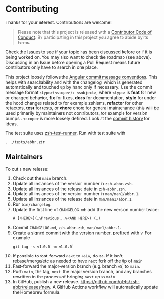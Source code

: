 # Contributing

Thanks for your interest. Contributions are welcome!

> Please note that this project is released with a [Contributor Code of Conduct](CODE_OF_CONDUCT.md). By participating in this project you agree to abide by its terms.

Check the [Issues](https://github.com/olets/zsh-abbr/issues) to see if your topic has been discussed before or if it is being worked on. You may also want to check the roadmap (see above). Discussing in an Issue before opening a Pull Request means future contributors only have to search in one place.

This project loosely follows the [Angular commit message conventions](https://docs.google.com/document/d/1QrDFcIiPjSLDn3EL15IJygNPiHORgU1_OOAqWjiDU5Y/edit). This helps with searchability and with the changelog, which is generated automatically and touched up by hand only if necessary. Use the commit message format `<type>(<scope>): <subject>`, where `<type>` is **feat** for new or changed behavior, **fix** for fixes, **docs** for documentation, **style** for under the hood changes related to for example zshisms, **refactor** for other refactors, **test** for tests, or **chore** chore for general maintenance (this will be used primarily by maintainers not contributors, for example for version bumps). `<scope>` is more loosely defined. Look at the [commit history](https://github.com/olets/zsh-abbr/commits/master) for ideas.

The test suite uses [zsh-test-runner](https://github.com/olets/zsh-test-runner). Run with test suite with

```shell
. ./tests/abbr.ztr
```

## Maintainers

To cut a new release:

1. Check out the `main` branch.
1. Update all instances of the version number in `zsh-abbr.zsh`.
1. Update all instances of the release date in `zsh-abbr.zsh`.
1. Update all instances of the version number in `man/man1/abbr.1`.
1. Update all instances of the release date in `man/man1/abbr.1`.
1. Run `bin/changelog`.
1. Update the first line of `CHANGELOG.md`: add the new version number twice:
    ```
    # [<HERE>](…vPrevious...v<AND HERE>) (…)
    ```
1. Commit `CHANGELOG.md`, `zsh-abbr.zsh`, `man/man1/abbr.1`.
1. Create a signed commit with the version number, prefixed with `v`. For example
    ```shell
    git tag -s v1.0.0 -m v1.0.0`
    ```
1. If possible to fast-forward `next` to `main`, do so. If it isn't, rebase/merge/etc as needed to have `next` fork off the tip of `main`.
1. Fast-forward the major-version branch (e.g. branch `v5`) to `main`.
1. Push `main`, the tag, `next`, the major version branch, and any branches rewritten in the process of bringing `next` up to `main`.
1. In GitHub, publish a new release. https://github.com/olets/zsh-abbr/releases/new. A GitHub Actions workflow will automatically update the Homebrew formula.
